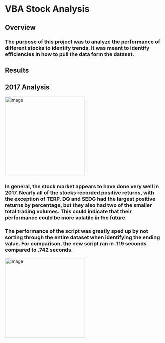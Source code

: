 # VBA Stock Analysis
## Overview
### The purpose of this project was to analyze the performance of different stocks to identify trends.  It was meant to identify efficiencies in how to pull the data form the dataset.

## Results

## 2017 Analysis
<img width="254" alt="image" src="https://user-images.githubusercontent.com/104801614/170421475-ae4096e8-ec16-4aa8-b82c-736eb08fbc17.png">

### In general, the stock market appears to have done very well in 2017.  Nearly all of the stocks recorded positive returns, with the exception of TERP.  DQ and SEDG had the largest positive returns by percentage, but they also had two of the smaller total trading volumes.  This could indicate that their performance could be more volatile in the future.  

### The performance of the script was greatly sped up by not sorting through the entire dataset when identifying the ending value.  For comparison, the new script ran in .119 seconds compared to .742 seconds.  
<img width="256" alt="image" src="https://user-images.githubusercontent.com/104801614/170421427-6c93711a-5954-4512-b44c-332b00693aff.png">

